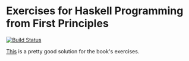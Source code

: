 # Exercises for Haskell Programming from First Principles

[![Build Status](https://travis-ci.org/adomokos/hpffp.svg)](http://travis-ci.org/adomokos/hpffp)

[This](https://github.com/dmvianna/haskellbook) is a pretty good solution for the book's exercises.

